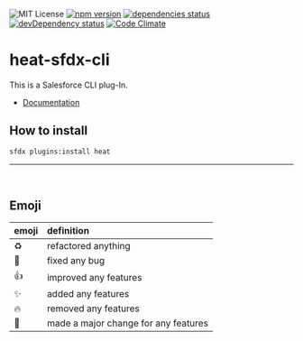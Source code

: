 ![MIT License](http://img.shields.io/badge/license-MIT-blue.svg?style=flat)
[![npm version](https://badge.fury.io/js/heat-sfdx-cli.svg)](https://badge.fury.io/js/heat-sfdx-cli)
[![dependencies status](https://david-dm.org/takahitomiyamoto/heat-sfdx-cli.svg)](https://david-dm.org/takahitomiyamoto/heat-sfdx-cli)
[![devDependency status](https://david-dm.org/takahitomiyamoto/heat-sfdx-cli/dev-status.svg)](https://david-dm.org/takahitomiyamoto/heat-sfdx-cli#info=devDependencies)
[![Code Climate](https://codeclimate.com/github/takahitomiyamoto/heat-sfdx-cli.svg)](https://codeclimate.com/github/takahitomiyamoto/heat-sfdx-cli)

# heat-sfdx-cli

This is a Salesforce CLI plug-In.

- [Documentation](https://takahitomiyamoto.github.io/heat-sfdx-cli/index.html)

## How to install

```sh
sfdx plugins:install heat
```

---

<br>

## Emoji

| emoji      | definition                           |
| :--------- | :----------------------------------- |
| :recycle:  | refactored anything                  |
| :bug:      | fixed any bug                        |
| :+1:       | improved any features                |
| :sparkles: | added any features                   |
| :fire:     | removed any features                 |
| :tada:     | made a major change for any features |
